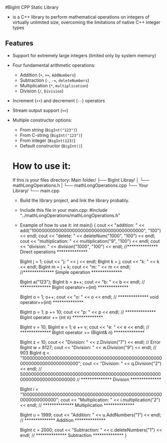 #BigInt CPP Static Library
- is a C++ library to perform mathematical operations on integers of virtually unlimited size, overcoming the limitations of native C++ integer types
  
## Features

- Support for extremely large integers (limited only by system memory)
- Four fundamental arithmetic operations:
  - Addition (`+`, `+=`, `AddNumbers`)
  - Subtraction (`-`, `-=`, `deleteNumbers`)
  - Multiplication (`*`, `multiplication`)
  - Division (`/`, `Division`)
- Increment (`++`) and decrement (`--`) operators
- Stream output support (`<<`)
- Multiple constructor options:
  - From string (`BigInt("123")`)
  - From C-string (`BigInt("123")`)
  - From integer (`BigInt(123)`)
  - Default constructor (`BigInt()`)

  # How to use it:
  If this is your files directory:
  Main folder/
  ├── BigInt Libray/
  │ └── mathLongOperations.h
  | └── mathLongOperations.cpp
  └── Your Library/
    └── main.cpp
  
  - Build the library project, and link the library probably.
  - Include this file in your main.cpp: #include "../mathLongOperations/mathLongOperations.h"
  - Example of how to use it:
  int main() {
	cout << "addition: " <<  add("10000000000000000000000000000000000000000", "100") << endl;
	cout << "delete: " << deleteNum("1000", "100") << endl;
	cout << "multiplication: " << multiplication("9", "100") << endl;
	cout << "division: " << division("1000", "100") << endl;
	//************** Direct operations **************


	BigInt j = 1;
	cout << "j: " << j << endl;
	BigInt k = j;
	cout << "k: " << k << endl;
	BigInt m = j + k;
	cout << "m: " << m << endl;
	//************** Simple operation **************

	BigInt a("123");
	BigInt b = a++;
	cout << "b: " << b << endl;
	// ************** BigInt operator++(int) **************

	BigInt o = 1;
	o++;
	cout << "o: " << o << endl;
	// ************** void operator++(int) **************

	BigInt p = 1;
	p += 10;
	cout << "p: " << p << endl;
	// ************** BigInt operator += (int n) **************

	BigInt v = 10;
	BigInt e = 1;
	e += v;
	cout << "e: " << e << endl;
	// ************** BigInt operator += (BigInt& n) **************

	BigInt z = 10;
	cout << "Division: " << z.Division("7") << endl; // Error
	BigInt w = 8127;
	cout << "Division: " << w.Division("9") << endl; // 903
	BigInt q = "100000000000000000000000000000000000000000000000000000000000000000000000";
	cout << "Division: " << q.Division("2") << endl; // 50000000000000000000000000000000000000000000000000000000000000000000000
	// ************** Division **************

	BigInt i = "1000000000000000000000000000000000000000000000000000000000000000";
	cout << "Multiplication: " << i.multiplication("2") << endl;
	// ************** Multiplication **************

	BigInt u = 1999;
	cout << "Addition: " << u.AddNumbers("1") << endl;
	// ************** Addition **************

	BigInt c = 2000;
	cout << "Subtraction: " << c.deleteNumbers("1") << endl;
	// ************** Subtraction **************
}
